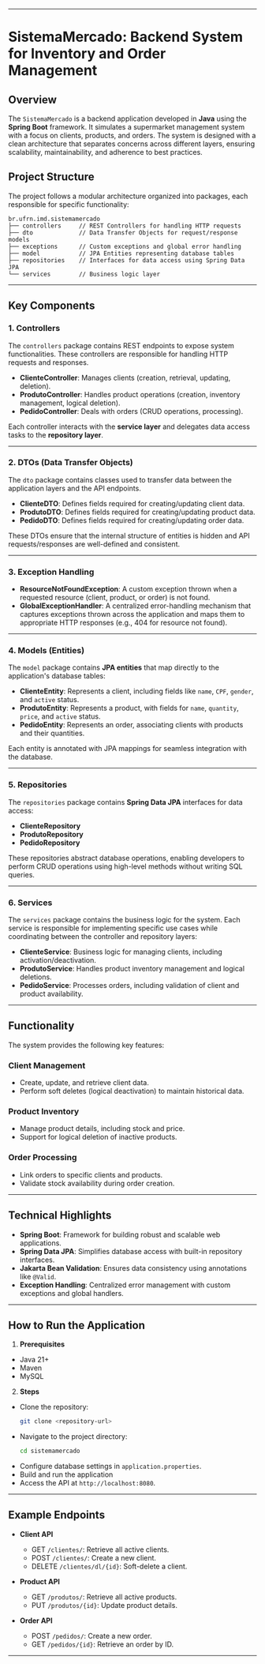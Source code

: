 
---

# SistemaMercado: Backend System for Inventory and Order Management

## Overview

The `SistemaMercado` is a backend application developed in **Java** using the **Spring Boot** framework. It simulates a supermarket management system with a focus on clients, products, and orders. The system is designed with a clean architecture that separates concerns across different layers, ensuring scalability, maintainability, and adherence to best practices.

## Project Structure

The project follows a modular architecture organized into packages, each responsible for specific functionality:

```
br.ufrn.imd.sistemamercado
├── controllers     // REST Controllers for handling HTTP requests
├── dto             // Data Transfer Objects for request/response models
├── exceptions      // Custom exceptions and global error handling
├── model           // JPA Entities representing database tables
├── repositories    // Interfaces for data access using Spring Data JPA
└── services        // Business logic layer
```

---

## Key Components

### 1. **Controllers**

The `controllers` package contains REST endpoints to expose system functionalities. These controllers are responsible for handling HTTP requests and responses.

- **ClienteController**: Manages clients (creation, retrieval, updating, deletion).
- **ProdutoController**: Handles product operations (creation, inventory management, logical deletion).
- **PedidoController**: Deals with orders (CRUD operations, processing).

Each controller interacts with the **service layer** and delegates data access tasks to the **repository layer**.

---

### 2. **DTOs (Data Transfer Objects)**

The `dto` package contains classes used to transfer data between the application layers and the API endpoints.

- **ClienteDTO**: Defines fields required for creating/updating client data.
- **ProdutoDTO**: Defines fields required for creating/updating product data.
- **PedidoDTO**: Defines fields required for creating/updating order data.

These DTOs ensure that the internal structure of entities is hidden and API requests/responses are well-defined and consistent.

---

### 3. **Exception Handling**

- **ResourceNotFoundException**: A custom exception thrown when a requested resource (client, product, or order) is not found.
- **GlobalExceptionHandler**: A centralized error-handling mechanism that captures exceptions thrown across the application and maps them to appropriate HTTP responses (e.g., 404 for resource not found).

---

### 4. **Models (Entities)**

The `model` package contains **JPA entities** that map directly to the application's database tables:

- **ClienteEntity**: Represents a client, including fields like `name`, `CPF`, `gender`, and `active` status.
- **ProdutoEntity**: Represents a product, with fields for `name`, `quantity`, `price`, and `active` status.
- **PedidoEntity**: Represents an order, associating clients with products and their quantities.

Each entity is annotated with JPA mappings for seamless integration with the database.

---

### 5. **Repositories**

The `repositories` package contains **Spring Data JPA** interfaces for data access:

- **ClienteRepository**
- **ProdutoRepository**
- **PedidoRepository**

These repositories abstract database operations, enabling developers to perform CRUD operations using high-level methods without writing SQL queries.

---

### 6. **Services**

The `services` package contains the business logic for the system. Each service is responsible for implementing specific use cases while coordinating between the controller and repository layers:

- **ClienteService**: Business logic for managing clients, including activation/deactivation.
- **ProdutoService**: Handles product inventory management and logical deletions.
- **PedidoService**: Processes orders, including validation of client and product availability.

---

## Functionality

The system provides the following key features:

### **Client Management**
- Create, update, and retrieve client data.
- Perform soft deletes (logical deactivation) to maintain historical data.

### **Product Inventory**
- Manage product details, including stock and price.
- Support for logical deletion of inactive products.

### **Order Processing**
- Link orders to specific clients and products.
- Validate stock availability during order creation.

---

## Technical Highlights

- **Spring Boot**: Framework for building robust and scalable web applications.
- **Spring Data JPA**: Simplifies database access with built-in repository interfaces.
- **Jakarta Bean Validation**: Ensures data consistency using annotations like `@Valid`.
- **Exception Handling**: Centralized error management with custom exceptions and global handlers.

---

## How to Run the Application

1. **Prerequisites**
  - Java 21+
  - Maven
  - MySQL

2. **Steps**
  - Clone the repository:
    ```bash
    git clone <repository-url>
    ```
  - Navigate to the project directory:
    ```bash
    cd sistemamercado
    ```
  - Configure database settings in `application.properties`.
  - Build and run the application
  - Access the API at `http://localhost:8080`.

---

## Example Endpoints

- **Client API**
  - GET `/clientes/`: Retrieve all active clients.
  - POST `/clientes/`: Create a new client.
  - DELETE `/clientes/dl/{id}`: Soft-delete a client.

- **Product API**
  - GET `/produtos/`: Retrieve all active products.
  - PUT `/produtos/{id}`: Update product details.

- **Order API**
  - POST `/pedidos/`: Create a new order.
  - GET `/pedidos/{id}`: Retrieve an order by ID.

---


